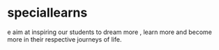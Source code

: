 # speciallearns
e aim at inspiring our students to dream more , learn more and become more in their respective journeys of life.
